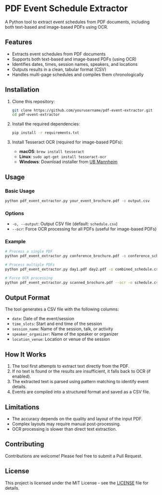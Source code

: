 # PDF Event Schedule Extractor

A Python tool to extract event schedules from PDF documents, including both text-based and image-based PDFs using OCR.

## Features

- Extracts event schedules from PDF documents
- Supports both text-based and image-based PDFs (using OCR)
- Identifies dates, times, session names, speakers, and locations
- Outputs results in a clean, tabular format (CSV)
- Handles multi-page schedules and compiles them chronologically

## Installation

1. Clone this repository:
   ```bash
   git clone https://github.com/yourusername/pdf-event-extractor.git
   cd pdf-event-extractor
   ```

2. Install the required dependencies:
   ```bash
   pip install -r requirements.txt
   ```

3. Install Tesseract OCR (required for image-based PDFs):
   - **macOS**: `brew install tesseract`
   - **Linux**: `sudo apt-get install tesseract-ocr`
   - **Windows**: Download installer from [UB Mannheim](https://github.com/UB-Mannheim/tesseract/wiki)

## Usage

### Basic Usage

```bash
python pdf_event_extractor.py your_event_brochure.pdf -o output.csv
```

### Options

- `-o, --output`: Output CSV file (default: `schedule.csv`)
- `--ocr`: Force OCR processing for all PDFs (useful for image-based PDFs)

### Example

```bash
# Process a single PDF
python pdf_event_extractor.py conference_brochure.pdf -o conference_schedule.csv

# Process multiple PDFs
python pdf_event_extractor.py day1.pdf day2.pdf -o combined_schedule.csv

# Force OCR processing
python pdf_event_extractor.py scanned_brochure.pdf --ocr -o schedule.csv
```

## Output Format

The tool generates a CSV file with the following columns:

- `date`: Date of the event/session
- `time_slots`: Start and end time of the session
- `session_name`: Name of the session, talk, or activity
- `speaker_organizer`: Name of the speaker or organizer
- `location_venue`: Location or venue of the session

## How It Works

1. The tool first attempts to extract text directly from the PDF.
2. If no text is found or the results are insufficient, it falls back to OCR (if enabled).
3. The extracted text is parsed using pattern matching to identify event details.
4. Events are compiled into a structured format and saved as a CSV file.

## Limitations

- The accuracy depends on the quality and layout of the input PDF.
- Complex layouts may require manual post-processing.
- OCR processing is slower than direct text extraction.

## Contributing

Contributions are welcome! Please feel free to submit a Pull Request.

## License

This project is licensed under the MIT License - see the [LICENSE](LICENSE) file for details.
